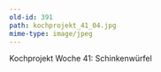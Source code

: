 ```yaml
---
old-id: 391
path: kochprojekt_41_04.jpg
mime-type: image/jpeg
---
```

Kochprojekt Woche 41:
Schinkenwürfel
